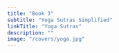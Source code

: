 ```yaml
---
title: "Book 3"
subtitle: "Yoga Sutras Simplified"
linkTitle: "Yoga Sutras"
description: ""
image: "/covers/yoga.jpg"
---
```

